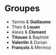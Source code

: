 
# Groupes

- Yannis & **Guillaume**
- Theo & **Louan**
- Alexis & **Clement**
- **Titouan** & Baptiste
- **Valentin** & Dorian
- **François** & Mermoz
